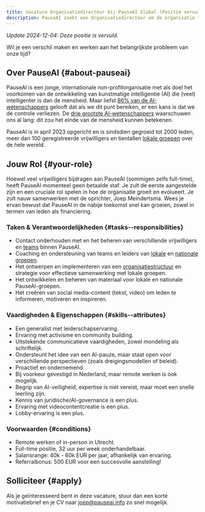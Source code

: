 ```yaml
---
title: Vacature Organisatiedirecteur bij PauseAI Global (Positie vervuld)
description: PauseAI zoekt een Organisatiedirecteur om de organisatie te helpen beheren en lokale groepen te ondersteunen.
---
```

_Update 2024-12-04: Deze positie is vervuld._

Wil je een verschil maken en werken aan het belangrijkste probleem van onze tijd?

## Over PauseAI {#about-pauseai}

PauseAI is een jonge, internationale non-profitorganisatie met als doel het voorkomen van de ontwikkeling van kunstmatige intelligentie (AI) die (veel) intelligenter is dan de mensheid.
Maar liefst [86% van de AI-wetenschappers](https://wiki.aiimpacts.org/ai_timelines/predictions_of_human-level_ai_timelines/ai_timeline_surveys/2023_expert_survey_on_progress_in_ai) gelooft dat als we dit punt bereiken, er een kans is dat we de controle verliezen.
De [drie grootste AI-wetenschappers](https://twitter.com/PauseAI/status/1734641804245455017) waarschuwen ons al lang: dit zou het einde van de mensheid kunnen betekenen.

PauseAI is in april 2023 opgericht en is sindsdien gegroeid tot 2000 leden, meer dan 100 geregistreerde vrijwilligers en tientallen [lokale groepen](/communities) over de hele wereld.

## Jouw Rol {#your-role}

Hoewel veel vrijwilligers bijdragen aan PauseAI (sommigen zelfs full-time), heeft PauseAI momenteel geen betaalde staf.
Je zult de eerste aangestelde zijn en een cruciale rol spelen in hoe de organisatie groeit en evolueert.
Je zult nauw samenwerken met de oprichter, Joep Meindertsma.
Wees je ervan bewust dat PauseAI in de nabije toekomst snel kan groeien, zowel in termen van leden als financiering.

### Taken & Verantwoordelijkheden {#tasks--responsibilities}

- Contact onderhouden met en het beheren van verschillende vrijwilligers en [teams](/teams) binnen PauseAI.
- Coaching en ondersteuning van teams en leiders van [lokale](/communities) en [nationale groepen](/national-groups).
- Het ontwerpen en implementeren van een [organisatiestructuur](/organization) en strategie voor effectieve samenwerking met lokale groepen.
- Het ontwikkelen en beheren van materiaal voor lokale en nationale PauseAI-groepen.
- Het creëren van social media-content (tekst, video) om leden te informeren, motiveren en inspireren.

### Vaardigheden & Eigenschappen {#skills--attributes}

- Een generalist met leiderschapservaring.
- Ervaring met activisme en community building.
- Uitstekende communicatieve vaardigheden, zowel mondeling als schriftelijk.
- Ondersteunt het idee van een AI-pauze, maar staat open voor verschillende perspectieven (zoals dreigingsmodellen of beleid).
- Proactief en ondernemend.
- Bij voorkeur gevestigd in Nederland, maar remote werken is ook mogelijk.
- Begrip van AI-veiligheid; expertise is niet vereist, maar moet een snelle leerling zijn.
- Kennis van juridische/AI-governance is een plus.
- Ervaring met videocontentcreatie is een plus.
- Lobby-ervaring is een plus.

### Voorwaarden {#conditions}

- Remote werken of in-person in Utrecht.
- Full-time positie, 32 uur per week onderhandelbaar.
- Salarisrange: 40k - 60k EUR per jaar, afhankelijk van ervaring.
- Referralbonus: 500 EUR voor een succesvolle aanstelling!

## Solliciteer {#apply}

Als je geïnteresseerd bent in deze vacature, stuur dan een korte motivatiebrief en je CV naar [joep@pauseai.info](mailto:joep@pauseai.info) zo snel mogelijk.